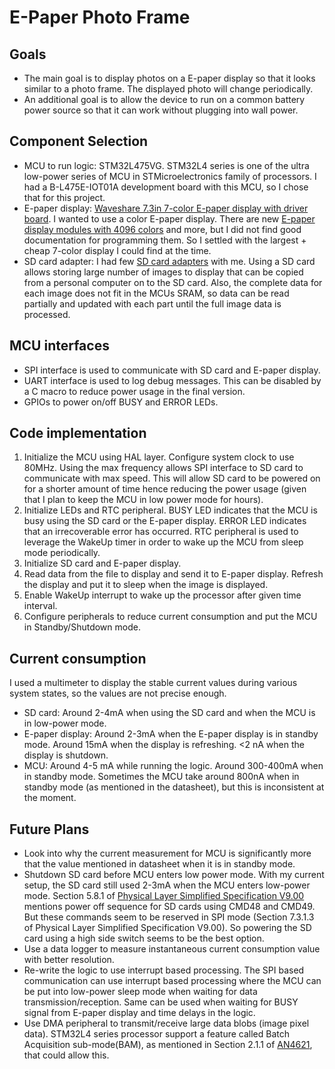 # E-Paper Photo Frame

## Goals
- The main goal is to display photos on a E-paper display so that it looks similar to a photo frame. The displayed photo will change periodically.
- An additional goal is to allow the device to run on a common battery power source so that it can work without plugging into wall power.

## Component Selection
- MCU to run logic: STM32L475VG. STM32L4 series is one of the ultra low-power series of MCU in STMicroelectronics family of processors. I had a B-L475E-IOT01A development board with this MCU, so I chose that for this project.
- E-paper display: [Waveshare 7.3in 7-color E-paper display with driver board](https://www.waveshare.com/7.3inch-e-paper-hat-f.htm). I wanted to use a color E-paper display. There are new [E-paper display modules with 4096 colors](https://shopkits.eink.com/product/6-epaper-display-sc1452-foa%e3%80%90display-module-with-front-light-and-touch-function%e3%80%91/) and more, but I did not find good documentation for programming them. So I settled with the largest + cheap 7-color display I could find at the time.
- SD card adapter: I had few [SD card adapters](https://a.co/d/43eGHtL) with me. Using a SD card allows storing large number of images to display that can be copied from a personal computer on to the SD card. Also, the complete data for each image does not fit in the MCUs SRAM, so data can be read partially and updated with each part until the full image data is processed.

## MCU interfaces
- SPI interface is used to communicate with SD card and E-paper display.
- UART interface is used to log debug messages. This can be disabled by a C macro to reduce power usage in the final version.
- GPIOs to power on/off BUSY and ERROR LEDs.

## Code implementation
1. Initialize the MCU using HAL layer. Configure system clock to use 80MHz. Using the max frequency allows SPI interface to SD card to communicate with max speed. This will allow SD card to be powered on for a shorter amount of time hence reducing the power usage (given that I plan to keep the MCU in low power mode for hours).
2. Initialize LEDs and RTC peripheral. BUSY LED indicates that the MCU is busy using the SD card or the E-paper display. ERROR LED indicates that an irrecoverable error has occurred. RTC peripheral is used to leverage the WakeUp timer in order to wake up the MCU from sleep mode periodically.
3. Initialize SD card and E-paper display.
4. Read data from the file to display and send it to E-paper display. Refresh the display and put it to sleep when the image is displayed.
5. Enable WakeUp interrupt to wake up the processor after given time interval.
6. Configure peripherals to reduce current consumption and put the MCU in Standby/Shutdown mode.

## Current consumption
I used a multimeter to display the stable current values during various system states, so the values are not precise enough.
- SD card: Around 2-4mA when using the SD card and when the MCU is in low-power mode.
- E-paper display: Around 2-3mA when the E-paper display is in standby mode. Around 15mA when the display is refreshing. <2 nA when the display is shutdown.
- MCU: Around 4-5 mA while running the logic. Around 300-400mA when in standby mode. Sometimes the MCU take around 800nA when in standby mode (as mentioned in the datasheet), but this is inconsistent at the moment.

## Future Plans
- Look into why the current measurement for MCU is significantly more that the value mentioned in datasheet when it is in standby mode.
- Shutdown SD card before MCU enters low power mode. With my current setup, the SD card still used 2-3mA when the MCU enters low-power mode. Section 5.8.1 of [Physical Layer Simplified Specification V9.00](https://www.sdcard.org/downloads/pls/) mentions power off sequence for SD cards using CMD48 and CMD49. But these commands seem to be reserved in SPI mode (Section 7.3.1.3 of Physical Layer Simplified Specification V9.00). So powering the SD card using a high side switch seems to be the best option.
- Use a data logger to measure instantaneous current consumption value with better resolution.
- Re-write the logic to use interrupt based processing. The SPI based communication can use interrupt based processing where the MCU can be put into low-power sleep mode when waiting for data transmission/reception. Same can be used when waiting for BUSY signal from E-paper display and time delays in the logic.
- Use DMA peripheral to transmit/receive large data blobs (image pixel data). STM32L4 series processor support a feature called Batch Acquisition sub-mode(BAM), as mentioned in Section 2.1.1 of [AN4621](https://www.st.com/resource/en/application_note/an4621-stm32l4-and-stm32l4-ultralowpower-features-overview-stmicroelectronics.pdf), that could allow this.